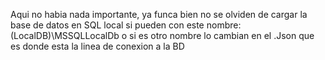 Aqui no habia nada importante, ya funca bien
no se olviden de cargar la base de datos en SQL local si pueden con este nombre: (LocalDB)\MSSQLLocalDb o si es otro nombre lo cambian en el .Json que es donde esta la linea de conexion a la BD
